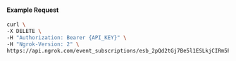 <!-- Code generated for API Clients. DO NOT EDIT. -->

#### Example Request

```bash
curl \
-X DELETE \
-H "Authorization: Bearer {API_KEY}" \
-H "Ngrok-Version: 2" \
https://api.ngrok.com/event_subscriptions/esb_2pQd2tGj7Be5l1ESLkjCIRm5FxP/sources/ip_policy_updated.v0
```
